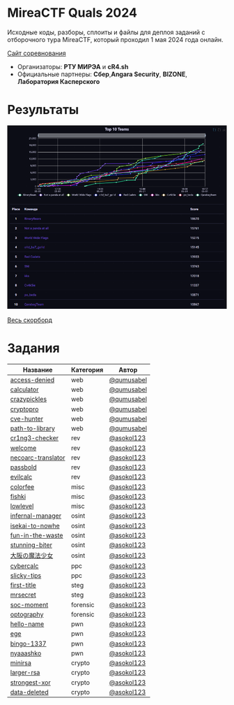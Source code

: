 # MireaCTF Quals 2024
Исходные коды, разборы, сплоиты и файлы для деплоя заданий с отборочного тура MireaCTF, который проходил 1 мая 2024 года онлайн.

[Сайт соревнования](https://spring.mireactf.ru/)

- Организаторы: **РТУ МИРЭА** и **cR4.sh**
- Официальные партнеры: **Сбер**,**Angara Security**, **BIZONE**, **Лаборатория Касперского**

# Результаты

![Top](scoreboard/top.png)

[Весь скорборд](scoreboard/full.png)


# Задания
| Название | Категория | Автор|
|------|-----------|-------|
| [access-denied](tasks/web/access-denied) | web | [@qumusabel](https://github.com/qumusabel) |
| [calculator](tasks/web/calculator) | web | [@qumusabel](https://github.com/qumusabel) |
| [crazypickles](tasks/web/crazypickles) | web | [@qumusabel](https://github.com/qumusabel) |
| [cryptopro](tasks/web/cryptopro) | web | [@qumusabel](https://github.com/qumusabel) |
| [cve-hunter](tasks/web/cve-hunter) | web | [@qumusabel](https://github.com/qumusabel) |
| [path-to-library](tasks/web/path-to-library) | web | [@qumusabel](https://github.com/qumusabel) |
| [cr1ng3-checker](tasks/rev/cr1ng3-checker) | rev | [@asokol123](https://github.com/asokol123) |
| [welcome](tasks/rev/welcome) | rev | [@asokol123](https://github.com/asokol123) |
| [necoarc-translator](tasks/rev/necoarc-translator) | rev | [@asokol123](https://github.com/asokol123) |
| [passbold](tasks/rev/passbold) | rev | [@asokol123](https://github.com/asokol123) |
| [evilcalc](tasks/rev/evilcalc) | rev | [@asokol123](https://github.com/asokol123) |
| [colorfee](tasks/misc/colorfee) | misc | [@asokol123](https://github.com/asokol123) |
| [fishki](tasks/misc/fishki) | misc | [@asokol123](https://github.com/asokol123) |
| [lowlevel](tasks/misc/lowlevel) | misc | [@asokol123](https://github.com/asokol123) |
| [infernal-manager](tasks/osint/infernal-manager) | osint | [@asokol123](https://github.com/asokol123) |
| [isekai-to-nowhe](tasks/osint/isekai-to-nowhe) | osint | [@asokol123](https://github.com/asokol123) |
| [fun-in-the-waste](tasks/osint/fun-in-the-waste) | osint | [@asokol123](https://github.com/asokol123) |
| [stunning-biter](tasks/osint/stunning-biter) | osint | [@asokol123](https://github.com/asokol123) |
| [大阪の魔法少女](tasks/osint/ieroglif) | osint | [@asokol123](https://github.com/asokol123) |
| [cybercalc](tasks/ppc/cybercalc) | ppc | [@asokol123](https://github.com/asokol123) |
| [slicky-tips](tasks/ppc/slicky-tips) | ppc | [@asokol123](https://github.com/asokol123) |
| [first-title](tasks/steg/first-title) | steg | [@asokol123](https://github.com/asokol123) |
| [mrsecret](tasks/steg/mrsecret) | steg | [@asokol123](https://github.com/asokol123) |
| [soc-moment](tasks/forensic/soc-moment) | forensic | [@asokol123](https://github.com/asokol123) |
| [optography](tasks/forensic/optography) | forensic | [@asokol123](https://github.com/asokol123) |
| [hello-name](tasks/pwn/hello-name) | pwn | [@asokol123](https://github.com/asokol123) |
| [ege](tasks/pwn/ege) | pwn | [@asokol123](https://github.com/asokol123) |
| [bingo-1337](tasks/pwn/bingo-1337) | pwn | [@asokol123](https://github.com/asokol123) |
| [nyaaashko](tasks/pwn/nyaaashko) | pwn | [@asokol123](https://github.com/asokol123) |
| [minirsa](tasks/crypto/minirsa) | crypto | [@asokol123](https://github.com/asokol123) |
| [larger-rsa](tasks/crypto/larger-rsa) | crypto | [@asokol123](https://github.com/asokol123) |
| [strongest-xor](tasks/crypto/strongest-xor) | crypto | [@asokol123](https://github.com/asokol123) |
| [data-deleted](tasks/crypto/data-deleted) | crypto | [@asokol123](https://github.com/asokol123) |







